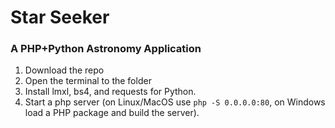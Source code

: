 # Star Seeker
### A PHP+Python Astronomy Application

1. Download the repo
2. Open the terminal to the folder
3. Install lmxl, bs4, and requests for Python.
4. Start a php server (on Linux/MacOS use `php -S 0.0.0.0:80`, on Windows load a PHP package and build the server).